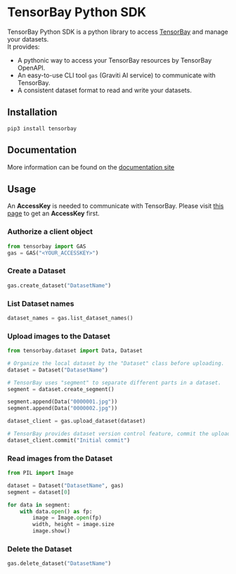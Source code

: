 # TensorBay Python SDK

TensorBay Python SDK is a python library to access [TensorBay](https://www.graviti.cn/tensorBay)
and manage your datasets.  
It provides:

-   A pythonic way to access your TensorBay resources by TensorBay OpenAPI.
-   An easy-to-use CLI tool `gas` (Graviti AI service) to communicate with TensorBay.
-   A consistent dataset format to read and write your datasets.

## Installation

```console
pip3 install tensorbay
```

## Documentation

More information can be found on the [documentation site](https://tensorbay-python-sdk.graviti.com/)

## Usage

An **AccessKey** is needed to communicate with TensorBay.
Please visit [this page](https://gas.graviti.cn/tensorbay/developer) to get an **AccessKey** first.

### Authorize a client object

```python
from tensorbay import GAS
gas = GAS("<YOUR_ACCESSKEY>")
```

### Create a Dataset

```python
gas.create_dataset("DatasetName")
```

### List Dataset names

```python
dataset_names = gas.list_dataset_names()
```

### Upload images to the Dataset

```python
from tensorbay.dataset import Data, Dataset

# Organize the local dataset by the "Dataset" class before uploading.
dataset = Dataset("DatasetName")

# TensorBay uses "segment" to separate different parts in a dataset.
segment = dataset.create_segment()

segment.append(Data("0000001.jpg"))
segment.append(Data("0000002.jpg"))

dataset_client = gas.upload_dataset(dataset)

# TensorBay provides dataset version control feature, commit the uploaded data before using it.
dataset_client.commit("Initial commit")
```

### Read images from the Dataset

```python
from PIL import Image

dataset = Dataset("DatasetName", gas)
segment = dataset[0]

for data in segment:
    with data.open() as fp:
        image = Image.open(fp)
        width, height = image.size
        image.show()
```

### Delete the Dataset

```python
gas.delete_dataset("DatasetName")
```
